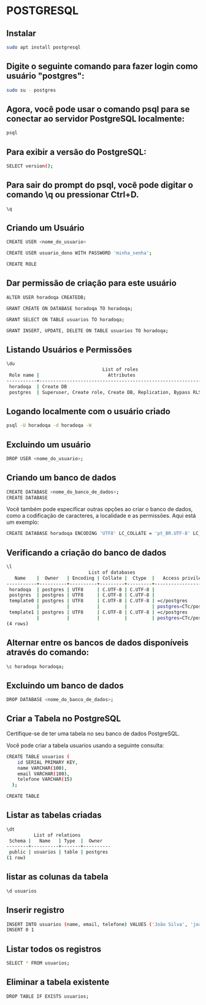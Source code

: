# POSTGRESQL

## Instalar

```bash
sudo apt install postgresql
```

## Digite o seguinte comando para fazer login como usuário "postgres":

```bash
sudo su - postgres
```

## Agora, você pode usar o comando psql para se conectar ao servidor PostgreSQL localmente:

```bash
psql
```

## Para exibir a versão do PostgreSQL:

```bash
SELECT version();
```

## Para sair do prompt do psql, você pode digitar o comando \q ou pressionar Ctrl+D.

```bash
\q
```

## Criando um Usuário

```bash
CREATE USER <nome_do_usuario>

CREATE USER usuario_dono WITH PASSWORD 'minha_senha';

CREATE ROLE
```

## Dar permissão de criação para este usuário

```bash
ALTER USER horadoqa CREATEDB;

GRANT CREATE ON DATABASE horadoqa TO horadoqa;

GRANT SELECT ON TABLE usuarios TO horadoqa;

GRANT INSERT, UPDATE, DELETE ON TABLE usuarios TO horadoqa;
```

## Listando Usuários e Permissões

```bash
\du
                                   List of roles
 Role name |                         Attributes                         | Member of 
-----------+------------------------------------------------------------+-----------
 horadoqa  | Create DB                                                  | {}
 postgres  | Superuser, Create role, Create DB, Replication, Bypass RLS | {}
```

## Logando localmente com o usuário criado

```bash
psql -U horadoqa -d horadoqa -W
```

## Excluindo um usuário

```bash
DROP USER <nome_do_usuario>;
```

## Criando um banco de dados

```bash
CREATE DATABASE <nome_do_banco_de_dados>;
CREATE DATABASE
```

Você também pode especificar outras opções ao criar o banco de dados, como a codificação de caracteres, a localidade e as permissões. Aqui está um exemplo:

```bash
CREATE DATABASE horadoqa ENCODING 'UTF8' LC_COLLATE = 'pt_BR.UTF-8' LC_CTYPE = 'pt_BR.UTF-8' OWNER = horadoqa;
```

## Verificando a criação do banco de dados

```bash
\l
                              List of databases
   Name    |  Owner   | Encoding | Collate |  Ctype  |   Access privileges   
-----------+----------+----------+---------+---------+-----------------------
 horadoqa  | postgres | UTF8     | C.UTF-8 | C.UTF-8 | 
 postgres  | postgres | UTF8     | C.UTF-8 | C.UTF-8 | 
 template0 | postgres | UTF8     | C.UTF-8 | C.UTF-8 | =c/postgres          +
           |          |          |         |         | postgres=CTc/postgres
 template1 | postgres | UTF8     | C.UTF-8 | C.UTF-8 | =c/postgres          +
           |          |          |         |         | postgres=CTc/postgres
(4 rows)
```

## Alternar entre os bancos de dados disponíveis através do comando:

```bash
\c horadoqa horadoqa;
```

## Excluindo um banco de dados

```bash
DROP DATABASE <nome_do_banco_de_dados>;
```

## Criar a Tabela no PostgreSQL

Certifique-se de ter uma tabela no seu banco de dados PostgreSQL. 

Você pode criar a tabela usuarios usando a seguinte consulta:

```bash
CREATE TABLE usuarios (
    id SERIAL PRIMARY KEY,
    name VARCHAR(100),
    email VARCHAR(100),
    telefone VARCHAR(15)
  );

CREATE TABLE
```

## Listar as tabelas criadas

```bash
\dt
          List of relations
 Schema |   Name   | Type  |  Owner   
--------+----------+-------+----------
 public | usuarios | table | postgres
(1 row)
```

## listar as colunas da tabela

```bash
\d usuarios
```

## Inserir registro

```bash
INSERT INTO usuarios (name, email, telefone) VALUES ('João Silva', 'joao.silva@example.com', '219876543210');
INSERT 0 1
```

## Listar todos os registros

```bash
SELECT * FROM usuarios;
```

## Eliminar a tabela existente

```bash
DROP TABLE IF EXISTS usuarios;
```

